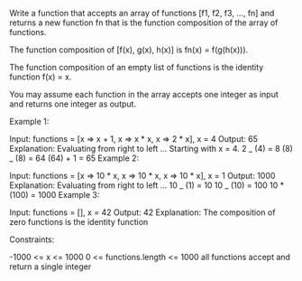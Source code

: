 Write a function that accepts an array of functions [f1, f2, f3, ..., fn] and returns a new function fn that is the function composition of the array of functions.

The function composition of [f(x), g(x), h(x)] is fn(x) = f(g(h(x))).

The function composition of an empty list of functions is the identity function f(x) = x.

You may assume each function in the array accepts one integer as input and returns one integer as output.

Example 1:

Input: functions = [x => x + 1, x => x * x, x => 2 * x], x = 4
Output: 65
Explanation:
Evaluating from right to left ...
Starting with x = 4.
2 _ (4) = 8
(8) _ (8) = 64
(64) + 1 = 65
Example 2:

Input: functions = [x => 10 * x, x => 10 * x, x => 10 * x], x = 1
Output: 1000
Explanation:
Evaluating from right to left ...
10 _ (1) = 10
10 _ (10) = 100
10 \* (100) = 1000
Example 3:

Input: functions = [], x = 42
Output: 42
Explanation:
The composition of zero functions is the identity function

Constraints:

-1000 <= x <= 1000
0 <= functions.length <= 1000
all functions accept and return a single integer
